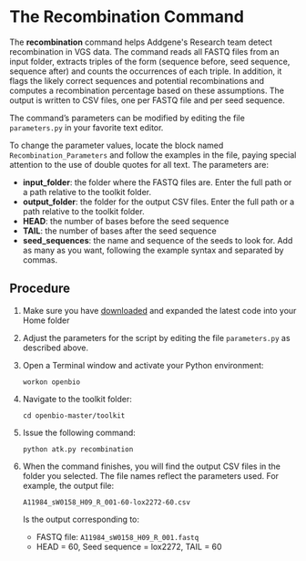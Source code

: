# The Recombination Command
The __recombination__ command helps Addgene's Research team detect recombination in VGS data. The command reads all FASTQ files from an input folder, extracts triples of the form (sequence before, seed sequence, sequence after) and counts the occurrences of each triple. In addition, it flags the likely correct sequences and potential recombinations and computes a recombination percentage based on these assumptions. The output is written to CSV files, one per FASTQ file and per seed sequence.

The command’s parameters can be modified by editing the file `parameters.py` in your favorite text editor.

To change the parameter values, locate the block named `Recombination_Parameters` and follow the examples in the file, paying special attention to the use of double quotes for all text. The parameters are:
* __input_folder__: the folder where the FASTQ files are. Enter the full path or a path relative to the toolkit folder.
* __output_folder__: the folder for the output CSV files. Enter the full path or a path relative to the toolkit folder.
* __HEAD__: the number of bases before the seed sequence
* __TAIL__: the number of bases after the seed sequence
* __seed_sequences__: the name and sequence of the seeds to look for. Add as many as you want, following the example syntax and separated by commas.

## Procedure
1. Make sure you have [downloaded](https://github.com/addgene/openbio/archive/master.zip) and expanded the latest code into your Home folder
1. Adjust the parameters for the script by editing the file `parameters.py` as described above.
1. Open a Terminal window and activate your Python environment:
    ```
    workon openbio
    ```
1. Navigate to the toolkit folder:
    ```
    cd openbio-master/toolkit
    ```
1. Issue the following command:
    ```
    python atk.py recombination
    ```
1. When the command finishes, you will find the output CSV files in the folder you selected. The file names reflect the parameters used. For example, the output file:

    `A11984_sW0158_H09_R_001-60-lox2272-60.csv`

    Is the output corresponding to:

    * FASTQ file: `A11984_sW0158_H09_R_001.fastq`
    * HEAD = 60, Seed sequence = lox2272, TAIL = 60
